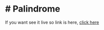 
<h1># Palindrome</h1>
If you want see it live so link is here, <a href="https://lokesh1987-hack.github.io/Palindrome/">click here </a>


